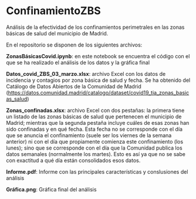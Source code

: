 # ConfinamientoZBS
Análisis de la efectividad de los confinamientos perimetrales en las zonas básicas de salud del municipio de Madrid.

En el repositorio se disponen de los siguientes archivos:

**ZonasBásicasCovid.ipynb**: en este notebook se encuentra el código con el que se ha realizado el análisis de los datos y la gráfica final

**Datos_covid_ZBS_03_marzo.xlsx**: archivo Excel con los datos de incidencia y contagios por zona básica de salud y fecha. Se ha obtenido del Catálogo de Datos Abiertos de la Comunidad de Madrid (https://datos.comunidad.madrid/catalogo/dataset/covid19_tia_zonas_basicas_salud)

**Zonas_confinadas.xlsx**: archivo Excel con dos pestañas: la primera tiene un listado de las zonas básicas de salud que pertenecen el municipio de Madrid; mientras que la segunda pestaña incluye cuáles de esas zonas han sido confinadas y en qué fecha. Esta fecha no se corresponde con el día que se anuncia el confinamiento (suele ser los viernes de la semana anterior) ni con el día que propiamente comienza este confinamiento (los lunes); sino que se corresponde con el día que la Comunidad publica los datos semanales (normalmente los martes). Esto es así ya que no se sabe con exactitud a qué día están consolidados esos datos.

**Informe.pdf**: Informe con las principales características y conslusiones del análisis

**Gráfica.png**: Gráfica final del análisis
